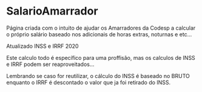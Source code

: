 # SalarioAmarrador
Página criada com o intuito de ajudar os Amarradores da Codesp a calcular o próprio salário baseado nos adicionais de horas extras, noturnas e etc...

Atualizado INSS e IRRF 2020

Este calculo todo é específico para uma proffisão, mas os calculos de INSS e IRRF podem ser reaproveitados...

Lembrando se caso for reutilizar, o cálculo do INSS é baseado no BRUTO enquanto o IRRF é descontado o valor que ja foi retirado do INSS.
